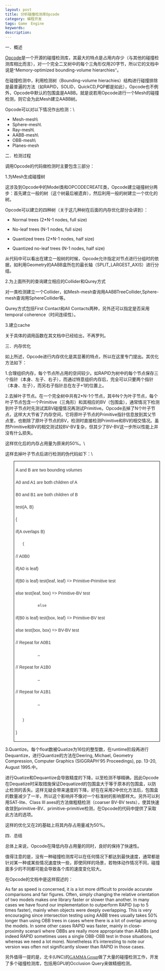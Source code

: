 ```yaml
---
layout: post
title: 分析碰撞检测库Opcode
category: 编程开发
tags: Game　Engine
keywords: 
description: 
---
```


<span style="font-family:宋体;">一．概述</span>

[Opcode](http://www.codercorner.com/Opcode.htm)<span
style="font-family:宋体;">是一个开源的碰撞检测库，其最大的特点是占用内存少（与其他的碰撞检测库相比而言），对一个完全二叉树中的每个三角形仅用</span>20<span
style="font-family:宋体;">字节，所以它的文档中说是“</span><span>Memory-optimized
bounding-volume hierarchies</span><span
style="font-family:宋体;">”。</span>

<span
style="font-family:宋体;">在碰撞检测中，利用检测树（</span><span>Bounding-volume
hierachies</span><span
style="font-family:宋体;">）结构进行碰撞排除是最普遍的方法（如</span>RAPID<span
style="font-family:宋体;">，</span>SOLID<span
style="font-family:宋体;">，</span>QuickCD,PQP<span
style="font-family:宋体;">都是如此），</span>Opcode<span
style="font-family:宋体;">也不例外，</span>Opcode<span
style="font-family:宋体;">中默认的包围盒是</span>AABB<span
style="font-family:宋体;">。就是说若用</span>Opcode<span
style="font-family:宋体;">进行一个</span>Mesh<span
style="font-family:宋体;">的碰撞检测，则它会为此</span>Mesh<span
style="font-family:宋体;">建立</span>AABB<span
style="font-family:宋体;">树。</span>

Opcode<span style="font-family:宋体;">可以对以下情况作出检测：</span>\
 - Mesh-mesh\
 - Sphere-mesh\
 - Ray-mesh\
 - AABB-mesh\
 - OBB-mesh\
 - Planes-mesh

<span style="font-family:宋体;">二．检测过程</span>

<span style="font-family:宋体;">调用</span>Opcode<span
style="font-family:宋体;">的代码做检测时主要包含三部分：</span>

1.<span style="font-family:宋体;">为</span>Mesh<span
style="font-family:宋体;">生成碰撞树</span>

<span style="font-family:宋体;">这涉及到</span>Opcode<span
style="font-family:宋体;">中的</span>Model<span
style="font-family:宋体;">类和</span>OPCODECREATE<span
style="font-family:宋体;">类，</span>Opcode<span
style="font-family:宋体;">建立碰撞树分两步：首先建立一般的树（这个树最后被遗弃），然后利用一般的树建立一个优化的树。</span>

Opcode<span
style="font-family:宋体;">可以建立的四种树（关于这几种树在后面的内存优化部分会讲到）：</span>

- Normal trees (2\*N-1 nodes, full size)

- No-leaf trees (N-1 nodes, full size)

- Quantized trees (2\*N-1 nodes, half size)

- Quantized no-leaf trees (N-1 nodes, half size)

<span
style="font-family:宋体;">从代码中可以看出在建立一般树的时候，</span>Opcode<span
style="font-family:宋体;">允许指定对节点进行分组时的依据，如利用</span>Geometry<span
style="font-family:宋体;">的</span>AABB<span
style="font-family:宋体;">盒所在的最长轴（</span>SPLIT\_LARGEST\_AXIS<span
style="font-family:宋体;">）进行分组。</span>

2.<span
style="font-family:宋体;">为上面所列的查询建立相应的</span>Collider<span
style="font-family:宋体;">和</span>Qurey<span
style="font-family:宋体;">方式</span>

<span style="font-family:宋体;">对一类检测建立一个</span>Collider<span
style="font-family:宋体;">，如</span>Mesh-mesh<span
style="font-family:宋体;">查询用</span>AABBTreeCollider,Sphere-mesh<span
style="font-family:宋体;">查询用</span>SphereCollider<span
style="font-family:宋体;">等。</span>

Qurey<span style="font-family:宋体;">方式包括</span><span>First
Contact</span><span style="font-family:宋体;">和</span>All Contacts<span
style="font-family:宋体;">两种，另外还可以指定是否采用</span>temporal
coherence<span style="font-family:宋体;">（时间连续性）。</span>

3.<span style="font-family:宋体;">建立</span>cache

<span
style="font-family:宋体;">关于具体的调用函数在其文档中已经给出，不再罗列。</span>

<span style="font-family:宋体;">三．内存优化</span>

<span style="font-family:宋体;">如上所述，</span>Opcode<span
style="font-family:宋体;">进行内存优化是其显著的特点，所以在这里专门提出。其优化方法如下：</span>

1.<span
style="font-family:宋体;">合理组织内存，每个节点所占用的空间较少。如</span>RAPID<span
style="font-family:宋体;">为树中的每个节点保存三个指针（本身、左子、右子），而通过特意组织内存后，完全可以只要两个指针（本身、左子），而另右子指针总在左子</span>+1<span
style="font-family:宋体;">的位置上。</span>

2.<span
style="font-family:宋体;">去掉叶子节点。在一个完全树中共有</span>2\*N-1<span
style="font-family:宋体;">个节点，其中</span>N<span
style="font-family:宋体;">个为叶子节点，每个叶子节点包含一个</span>Primitive<span
style="font-family:宋体;">（三角形）和其相应的</span>BV<span
style="font-family:宋体;">（包围盒），通常情况下检测到叶子节点时先测试其</span>BV<span
style="font-family:宋体;">碰撞情况再测试</span>Primitive<span
style="font-family:宋体;">。</span>Opcode<span
style="font-family:宋体;">去掉了</span>N<span
style="font-family:宋体;">个叶子节点，这样大大节省了内存空间，它将原叶子节点的</span>Primitive<span
style="font-family:宋体;">指针信息放到其父节点里，也剔除了原叶子节点的</span>BV<span
style="font-family:宋体;">，检测时直接检测</span>Primitive<span
style="font-family:宋体;">和</span>BV<span
style="font-family:宋体;">的相交情况。虽然</span>Primitive<span
style="font-family:宋体;">和</span>BV<span
style="font-family:宋体;">的相交测试较</span>BV-BV<span
style="font-family:宋体;">复杂，但其少了</span>BV-BV<span
style="font-family:宋体;">这一步所以性能上并没有什么损失。</span>

<span
style="font-family:宋体;">这样优化后的内存占用量为原来的</span>50%<span
style="font-family:宋体;">。</span>\
  

<span
style="font-family:宋体;">这样去掉叶子节点后进行检测的伪代码如下：</span>\
  

<div
style="border-bottom:windowtext 1pt solid;text-align:left;border-left:windowtext 1pt solid;padding-bottom:1pt;widows:2;text-transform:none;background-color:#ffffff;text-indent:0px;padding-left:4pt;padding-right:4pt;font:14px/26px Arial;white-space:normal;orphans:2;letter-spacing:normal;color:#333333;margin-left:21pt;border-top:windowtext 1pt solid;margin-right:0cm;border-right:windowtext 1pt solid;word-spacing:0px;padding-top:1pt;-webkit-text-size-adjust:auto;-webkit-text-stroke-width:0px;border-image:initial;">

A and B are two bounding volumes

A0 and A1 are both children of A

B0 and B1 are both children of B

test(A, B)

{

<span>       if(A overlaps B)</span>

       {

<span>              // A0B0</span>

<span>              if(A0 is leaf)</span>

<span>                     if(B0 is leaf) test(leaf, leaf) =\>
Primitive-Primitive test</span>

<span>                     else test(leaf, box) =\> Primitive-BV
test</span>

              else

<span>                     if(B0 is leaf) test(box, leaf) =\>
Primitive-BV test</span>

<span>                     else test(box, box) =\> BV-BV test</span>

<span>              // Repeat for A0B1</span>

              …

<span>              // Repeat for A1B0</span>

              …

<span>              // Repeat for A1B1</span>

              …

       }

}

</div>

3.Quantize<span style="font-family:宋体;">。每个</span>float<span
style="font-family:宋体;">数被</span>Quatize<span
style="font-family:宋体;">为</span>16<span
style="font-family:宋体;">位的整型数，在</span>runtime<span
style="font-family:宋体;">阶段再进行</span>Dequantize<span
style="font-family:宋体;">，进行</span>Quantize<span
style="font-family:宋体;">的方法在</span>Deering, Michael, Geometry
Compression, Computer Graphics (SIGGRAPH<span
style="font-family:宋体;">’</span><span>95 Proceedings), pp. 13-20,
August 1995.</span><span style="font-family:宋体;">中。</span>

<span style="font-family:宋体;">进行</span>Quatize<span
style="font-family:宋体;">和</span>Dequantize<span
style="font-family:宋体;">会导致精度的下降，以至检测不够精确，因此</span>Opcode<span
style="font-family:宋体;">在</span>Dequatize<span
style="font-family:宋体;">时采取措施保证</span>Dequatized<span
style="font-family:宋体;">的包围盒大于等于原本的包围盒，以防止检测的丢失。这样无疑会带来速度的下降，好在在采用</span>2<span
style="font-family:宋体;">中优化方法后，包围盒的数量减少了一半，所以这个影响并不像对一个标准树的影响那样大。另外可以利用</span>SAT-lite<span
style="font-family:宋体;">、</span>Class III axes<span
style="font-family:宋体;">的方法做粗糙检测（</span>coarser BV-BV
tests<span
style="font-family:宋体;">），使其快速收敛到</span>primitive-BV<span
style="font-family:宋体;">、</span>primitive-primitive<span
style="font-family:宋体;">检测，在</span>Opcode<span
style="font-family:宋体;">的代码中提供了采取此方法的选项。</span>

<span style="font-family:宋体;">这样的优化又在</span>2<span
style="font-family:宋体;">的基础上将其内存占用量减为</span>50%<span
style="font-family:宋体;">。</span>

<span style="font-family:宋体;">四．总结</span>

<span style="font-family:宋体;">总体上来说，</span>Opcode<span
style="font-family:宋体;">在降低内存占用量的同时，良好的保持了快速性。</span>

<span
style="font-family:宋体;">值得注意的是，没有一种碰撞检测库可以在任何情况下都达到最快速度，通常都是针对某一种或某些情况速度快一些，即使同样的场景，若物体动作情况不同，碰撞面多少的不同都可能会导致各个库的速度变化较大。</span>

<span style="font-family:宋体;">在</span>Opcode<span
style="font-family:宋体;">的文档中是这样叙述的：</span>

<span>As far as speed is concerned, it is a lot more difficult to
provide accurate comparisons and fair figures. Often, simply changing
the relative orientation of two models makes one library faster or
slower than another. In many cases we have found our implementation to
outperform RAPID (up to 5 times faster), mainly when objects were deeply
overlapping. This is very encouraging since intersection testing using
AABB trees usually takes 50% longer than using OBB trees in cases where
there is a lot of overlap among the models. In some other cases RAPID
was faster, mainly in close-proximity scenarii where OBBs are really
more appropriate than AABBs (and indeed RAPID sometimes uses a single
OBB-OBB test in those situations, whereas we need a lot more).
Nonetheless it’s interesting to note our version was often not
significantly slower than RAPID in those cases.</span>

<span style="font-family:宋体;">另外值得一提的是，北卡</span>(UNC)<span
style="font-family:宋体;">的[GAMMA
Group](http://www.cs.unc.edu/~geom/collide/)</span><span
style="font-family:宋体;">做了大量的碰撞检测工作，开发了多个碰撞检测库，包括用</span>GPU<span
style="font-family:宋体;">的</span>Occlusion Query<span
style="font-family:宋体;">来做精细检测</span><span
style="text-align:left;widows:2;text-transform:none;background-color:#ffffff;text-indent:0px;font:14px/26px 宋体;white-space:normal;orphans:2;letter-spacing:normal;color:#333333;word-spacing:0px;-webkit-text-size-adjust:auto;-webkit-text-stroke-width:0px;">。</span>






